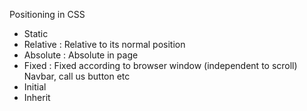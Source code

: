 Positioning in CSS

- Static
- Relative  : Relative to its normal position
- Absolute  : Absolute in page
- Fixed     : Fixed according to browser window (independent to scroll) Navbar, call us button etc
- Initial
- Inherit